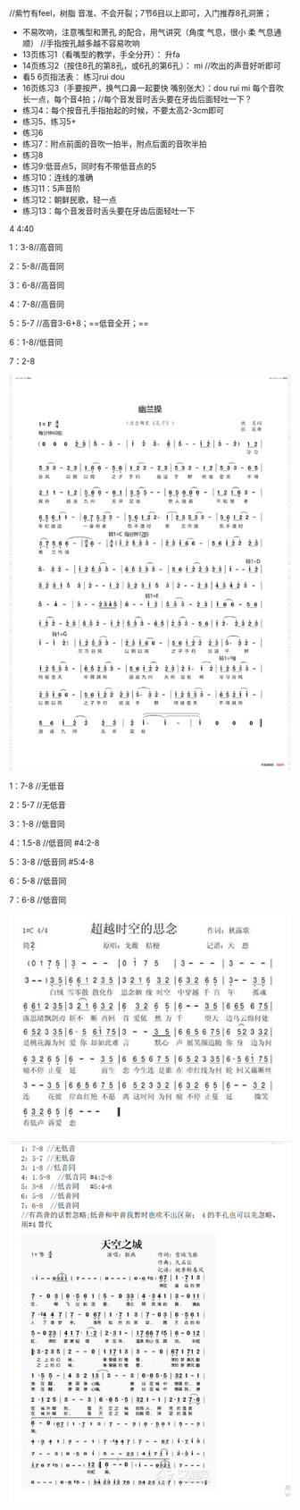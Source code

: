 //紫竹有feel，树脂 音准、不会开裂；7节6目以上即可，入门推荐8孔洞箫；

- 不易吹响，注意嘴型和萧孔 的配合，用气讲究（角度 气息，很小 柔 气息通顺） //手指按孔越多越不容易吹响
- 13页练习1（看嘴型的教学，手全分开）：   升fa
- 14页练习2（按住8孔的第8孔，或6孔的第6孔）：   mi  //吹出的声音好听即可
- 看5 6页指法表： 练习rui  dou
- 16页练习3（手要按严，换气口鼻一起要快  嘴别张大）：dou rui mi 每个音吹长一点，每个音4拍；//每个音发音时舌头要在牙齿后面轻吐一下？
- 练习4：每个按音孔手指抬起的时候，不要太高2-3cm即可
- 练习5、练习5+
- 练习6
- 练习7：附点前面的音吹一拍半，附点后面的音吹半拍
- 练习8
- 练习9:低音点5，同时有不带低音点的5
- 练习10：连线的准确
- 练习11：5声音阶
- 练习12：朝鲜民歌，轻一点
- 练习13：每个音发音时舌头要在牙齿后面轻吐一下

4  4:40



1：3-8//高音同

2：5-8//高音同

3：6-8//高音同

4：7-8//高音同

5：5-7 //高音3-6+8；==低音全开；==

6：1-8//低音同

7：2-8



![11](萧-photos/11.jpg)



1：7-8  //无低音

2：5-7 //无低音

3：1-8  //低音同

4：1.5-8  //低音同  #4:2-8

5：3-8	//低音同  #5:4-8

6：5-8	//低音同

7：6-8	//低音同

![超越时空的思念--戈薇版（踟蹰演奏）笛子（箫）曲谱（图1）](萧-photos/ylr22fuwuj1.jpg)







![img](萧-photos/V}QZ2P%YVW7UR2S@@4%JYG.png)



